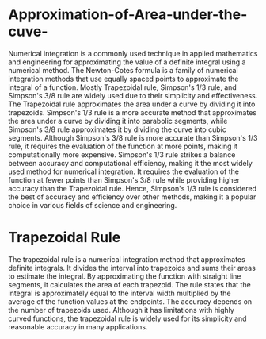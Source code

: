 # Approximation-of-Area-under-the-cuve-
Numerical integration is a commonly used technique in applied mathematics and engineering for approximating the value of a definite integral using a numerical method. The Newton-Cotes formula is a family of numerical integration methods that use equally spaced points to approximate the integral of a function. Mostly Trapezoidal rule, Simpson's 1/3 rule, and Simpson's 3/8 rule are widely used due to their simplicity and effectiveness.
The Trapezoidal rule approximates the area under a curve by dividing it into trapezoids. Simpson's 1/3 rule is a more accurate method that approximates the area under a curve by dividing it into parabolic segments, while Simpson's 3/8 rule approximates it by dividing the curve into cubic segments. Although Simpson's 3/8 rule is more accurate than Simpson's 1/3 rule, it requires the evaluation of the function at more points, making it computationally more expensive.
Simpson's 1/3 rule strikes a balance between accuracy and computational efficiency, making it the most widely used method for numerical integration. It requires the evaluation of the function at fewer points than Simpson's 3/8 rule while providing higher accuracy than the Trapezoidal rule. Hence, Simpson's 1/3 rule is considered the best of accuracy and efficiency over other methods, making it a popular choice in various fields of science and engineering.

# Trapezoidal Rule
The trapezoidal rule is a numerical integration method that approximates definite integrals. It divides the interval into trapezoids and sums their areas to estimate the integral. By approximating the function with straight line segments, it calculates the area of each trapezoid. The rule states that the integral is approximately equal to the interval width multiplied by the average of the function values at the endpoints. The accuracy depends on the number of trapezoids used. Although it has limitations with highly curved functions, the trapezoidal rule is widely used for its simplicity and reasonable accuracy in many applications.




